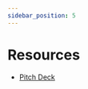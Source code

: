 ```yaml
---
sidebar_position: 5
---
```


# Resources

- [Pitch Deck](https://docs.google.com/presentation/d/1NUUiVZ2Z4lsckYWgojLAq1xGylUVck7qcv5Jm104wM8/edit?usp=sharing)
